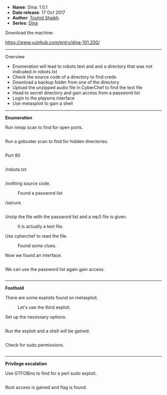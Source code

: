 <!-- wp:list -->
<ul><!-- wp:list-item -->
<li><strong>Name</strong>: Dina: 1.0.1</li>
<!-- /wp:list-item -->

<!-- wp:list-item -->
<li><strong>Date release</strong>: 17 Oct 2017</li>
<!-- /wp:list-item -->

<!-- wp:list-item -->
<li><strong>Author</strong>:&nbsp;<a href="https://www.vulnhub.com/author/touhid-shaikh,465/">Touhid Shaikh</a></li>
<!-- /wp:list-item -->

<!-- wp:list-item -->
<li><strong>Series</strong>:&nbsp;<a href="https://www.vulnhub.com/series/dina,128/">Dina</a></li>
<!-- /wp:list-item --></ul>
<!-- /wp:list -->

<!-- wp:paragraph -->
<p>Download the machine:</p>
<!-- /wp:paragraph -->

<!-- wp:paragraph -->
<p><a href="https://www.vulnhub.com/entry/dina-101,200/" target="_blank" rel="noreferrer noopener">https://www.vulnhub.com/entry/dina-101,200/</a></p>
<!-- /wp:paragraph -->

<!-- wp:separator -->
<hr class="wp-block-separator has-alpha-channel-opacity"/>
<!-- /wp:separator -->

<!-- wp:paragraph {"align":"center","backgroundColor":"vivid-purple","fontSize":"small"} -->
<p class="has-text-align-center has-vivid-purple-background-color has-background has-small-font-size">Overview</p>
<!-- /wp:paragraph -->

<!-- wp:list -->
<ul><!-- wp:list-item -->
<li>Enumeration will lead to robots text and and a directory that was not indicated in robots.txt</li>
<!-- /wp:list-item -->

<!-- wp:list-item -->
<li>Check the source code of a directory to find creds</li>
<!-- /wp:list-item -->

<!-- wp:list-item -->
<li>Download a backup folder from one of the directory</li>
<!-- /wp:list-item -->

<!-- wp:list-item -->
<li>Upload the unzipped audio file in CyberChef to find the text file</li>
<!-- /wp:list-item -->

<!-- wp:list-item -->
<li>Head to secret directory and gain access from a password list</li>
<!-- /wp:list-item -->

<!-- wp:list-item -->
<li>Login to the playsms interface</li>
<!-- /wp:list-item -->

<!-- wp:list-item -->
<li>Use metasploit to gain a shell</li>
<!-- /wp:list-item --></ul>
<!-- /wp:list -->

<!-- wp:separator -->
<hr class="wp-block-separator has-alpha-channel-opacity"/>
<!-- /wp:separator -->

<!-- wp:paragraph {"align":"center","backgroundColor":"luminous-vivid-amber","fontSize":"small"} -->
<p class="has-text-align-center has-luminous-vivid-amber-background-color has-background has-small-font-size"><strong>Enumeration</strong></p>
<!-- /wp:paragraph -->

<!-- wp:paragraph -->
<p>Run nmap scan to find for open ports.</p>
<!-- /wp:paragraph -->

<!-- wp:image {"id":7286,"sizeSlug":"large","linkDestination":"none"} -->
<figure class="wp-block-image size-large"><img src="https://persecure.files.wordpress.com/2022/10/image-600.png?w=1024" alt="" class="wp-image-7286"/></figure>
<!-- /wp:image -->

<!-- wp:paragraph -->
<p>Run a gobuster scan to find for hidden directories. </p>
<!-- /wp:paragraph -->

<!-- wp:image {"id":7296,"sizeSlug":"large","linkDestination":"none"} -->
<figure class="wp-block-image size-large"><img src="https://persecure.files.wordpress.com/2022/10/image-605.png?w=1024" alt="" class="wp-image-7296"/></figure>
<!-- /wp:image -->

<!-- wp:paragraph -->
<p>Port 80</p>
<!-- /wp:paragraph -->

<!-- wp:image {"id":7288,"sizeSlug":"large","linkDestination":"none"} -->
<figure class="wp-block-image size-large"><img src="https://persecure.files.wordpress.com/2022/10/image-601.png?w=1024" alt="" class="wp-image-7288"/></figure>
<!-- /wp:image -->

<!-- wp:paragraph -->
<p>/robots.txt</p>
<!-- /wp:paragraph -->

<!-- wp:image {"id":7289,"sizeSlug":"large","linkDestination":"none"} -->
<figure class="wp-block-image size-large"><img src="https://persecure.files.wordpress.com/2022/10/image-602.png?w=581" alt="" class="wp-image-7289"/></figure>
<!-- /wp:image -->

<!-- wp:paragraph -->
<p>/nothing source code.</p>
<!-- /wp:paragraph -->

<!-- wp:image {"id":7291,"sizeSlug":"large","linkDestination":"none"} -->
<figure class="wp-block-image size-large"><img src="https://persecure.files.wordpress.com/2022/10/image-603.png?w=680" alt="" class="wp-image-7291"/><figcaption class="wp-element-caption">Found a password list</figcaption></figure>
<!-- /wp:image -->

<!-- wp:paragraph -->
<p>/secure</p>
<!-- /wp:paragraph -->

<!-- wp:image {"id":7293,"sizeSlug":"large","linkDestination":"none"} -->
<figure class="wp-block-image size-large"><img src="https://persecure.files.wordpress.com/2022/10/image-604.png?w=1024" alt="" class="wp-image-7293"/></figure>
<!-- /wp:image -->

<!-- wp:paragraph -->
<p>Unzip the file with the password list and a mp3 file is given.</p>
<!-- /wp:paragraph -->

<!-- wp:image {"id":7297,"sizeSlug":"large","linkDestination":"none"} -->
<figure class="wp-block-image size-large"><img src="https://persecure.files.wordpress.com/2022/10/image-606.png?w=411" alt="" class="wp-image-7297"/><figcaption class="wp-element-caption">It is actually a text file.</figcaption></figure>
<!-- /wp:image -->

<!-- wp:paragraph -->
<p>Use cyberchef to read the file.</p>
<!-- /wp:paragraph -->

<!-- wp:image {"id":7299,"sizeSlug":"large","linkDestination":"none"} -->
<figure class="wp-block-image size-large"><img src="https://persecure.files.wordpress.com/2022/10/image-607.png?w=954" alt="" class="wp-image-7299"/><figcaption class="wp-element-caption">Found some clues.</figcaption></figure>
<!-- /wp:image -->

<!-- wp:paragraph -->
<p>Now we found an interface.</p>
<!-- /wp:paragraph -->

<!-- wp:image {"id":7301,"sizeSlug":"large","linkDestination":"none"} -->
<figure class="wp-block-image size-large"><img src="https://persecure.files.wordpress.com/2022/10/image-608.png?w=1024" alt="" class="wp-image-7301"/></figure>
<!-- /wp:image -->

<!-- wp:paragraph -->
<p>We can use the password list again gain access.</p>
<!-- /wp:paragraph -->

<!-- wp:image {"id":7303,"sizeSlug":"large","linkDestination":"none"} -->
<figure class="wp-block-image size-large"><img src="https://persecure.files.wordpress.com/2022/10/image-609.png?w=1024" alt="" class="wp-image-7303"/></figure>
<!-- /wp:image -->

<!-- wp:separator -->
<hr class="wp-block-separator has-alpha-channel-opacity"/>
<!-- /wp:separator -->

<!-- wp:paragraph {"align":"center","backgroundColor":"vivid-cyan-blue","fontSize":"small"} -->
<p class="has-text-align-center has-vivid-cyan-blue-background-color has-background has-small-font-size"><strong>Foothold</strong></p>
<!-- /wp:paragraph -->

<!-- wp:paragraph -->
<p>There are some exploits found on metasploit.</p>
<!-- /wp:paragraph -->

<!-- wp:image {"id":7346,"sizeSlug":"large","linkDestination":"none"} -->
<figure class="wp-block-image size-large"><img src="https://persecure.files.wordpress.com/2022/10/image-625.png?w=1024" alt="" class="wp-image-7346"/><figcaption class="wp-element-caption">Let's use the third exploit.</figcaption></figure>
<!-- /wp:image -->

<!-- wp:paragraph -->
<p>Set up the necessary options.</p>
<!-- /wp:paragraph -->

<!-- wp:image {"id":7345,"sizeSlug":"large","linkDestination":"none"} -->
<figure class="wp-block-image size-large"><img src="https://persecure.files.wordpress.com/2022/10/image-624.png?w=1024" alt="" class="wp-image-7345"/></figure>
<!-- /wp:image -->

<!-- wp:paragraph -->
<p>Run the exploit and a shell will be gained.</p>
<!-- /wp:paragraph -->

<!-- wp:image {"id":7348,"sizeSlug":"large","linkDestination":"none"} -->
<figure class="wp-block-image size-large"><img src="https://persecure.files.wordpress.com/2022/10/image-626.png?w=1024" alt="" class="wp-image-7348"/></figure>
<!-- /wp:image -->

<!-- wp:paragraph -->
<p>Check for sudo permissions.</p>
<!-- /wp:paragraph -->

<!-- wp:image {"id":7350,"sizeSlug":"large","linkDestination":"none"} -->
<figure class="wp-block-image size-large"><img src="https://persecure.files.wordpress.com/2022/10/image-627.png?w=842" alt="" class="wp-image-7350"/></figure>
<!-- /wp:image -->

<!-- wp:separator -->
<hr class="wp-block-separator has-alpha-channel-opacity"/>
<!-- /wp:separator -->

<!-- wp:paragraph {"align":"center","backgroundColor":"black","textColor":"white","fontSize":"small"} -->
<p class="has-text-align-center has-white-color has-black-background-color has-text-color has-background has-small-font-size"><strong>Privilege escalation</strong></p>
<!-- /wp:paragraph -->

<!-- wp:paragraph -->
<p>Use GTFOBins to find for a perl sudo exploit.</p>
<!-- /wp:paragraph -->

<!-- wp:image {"id":7351,"sizeSlug":"large","linkDestination":"none"} -->
<figure class="wp-block-image size-large"><img src="https://persecure.files.wordpress.com/2022/10/image-628.png?w=848" alt="" class="wp-image-7351"/></figure>
<!-- /wp:image -->

<!-- wp:paragraph -->
<p>Root access is gained and flag is found.</p>
<!-- /wp:paragraph -->

<!-- wp:image {"id":7353,"sizeSlug":"large","linkDestination":"none"} -->
<figure class="wp-block-image size-large"><img src="https://persecure.files.wordpress.com/2022/10/image-629.png?w=722" alt="" class="wp-image-7353"/></figure>
<!-- /wp:image -->
